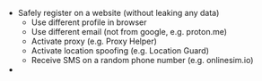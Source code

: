 * Safely register on a website (without leaking any data)
    * Use different profile in browser
    * Use different email (not from google, e.g. proton.me)
    * Activate proxy (e.g. Proxy Helper)
    * Activate location spoofing (e.g. Location Guard)
    * Receive SMS on a random phone number (e.g. onlinesim.io)
* 